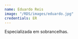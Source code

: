 ```yaml
---
name: Eduardo Reis
image: "/RDS/images/eduardo.jpg"
credentials: ER
---
```


Especializada em sobrancelhas.

